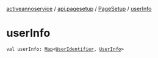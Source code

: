 [activeannoservice](../../index.md) / [api.pagesetup](../index.md) / [PageSetup](index.md) / [userInfo](./user-info.md)

# userInfo

`val userInfo: `[`Map`](https://kotlinlang.org/api/latest/jvm/stdlib/kotlin.collections/-map/index.html)`<`[`UserIdentifier`](../../project.userroles/-user-identifier.md)`, `[`UserInfo`](../../user/-user-info/index.md)`>`